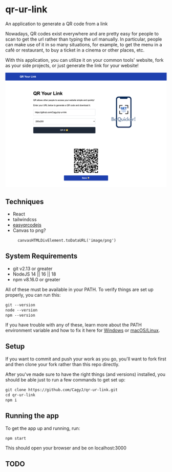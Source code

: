 # qr-ur-link
An application to generate a QR code from a link

Nowadays, QR codes exist everywhere and are pretty easy for people to scan to get the url rather than typing the url manually. In particular, people can make use of it in so many situations, for example, to get the menu in a café or restaurant, to buy a ticket in a cinema or other places, etc.

With this application, you can utilize it on your common tools' website, fork as your side projects, or just generate the link for your website!

![preview](screenshot.png)

## Techniques
- React
- tailwindcss
- [easyqrcodejs](https://www.npmjs.com/package/easyqrcodejs)
- Canvas to png?
  ```
    canvasHTMLDivElement.toDataURL('image/png')
  ```

## System Requirements
- git v2.13 or greater
- NodeJS 14 || 16 || 18
- npm v8.16.0 or greater


All of these must be available in your PATH. To verify things are set up properly, you can run this:

```
git --version
node --version
npm --version
```

If you have trouble with any of these, learn more about the PATH environment variable and how to fix it here for [Windows](https://www.howtogeek.com/118594/how-to-edit-your-system-path-for-easy-command-line-access/) or [macOS/Linux](https://stackoverflow.com/questions/24306398/how-to-add-mongo-commands-to-path-on-mac-osx/24322978#24322978).

## Setup
If you want to commit and push your work as you go, you'll want to fork first and then clone your fork rather than this repo directly.

After you've made sure to have the right things (and versions) installed, you should be able just to run a few commands to get set up:

```
git clone https://github.com/CagyJ/qr-ur-link.git
cd qr-ur-link
npm i
```

## Running the app
To get the app up and running, run:
```
npm start
```
This should open your browser and be on localhost:3000


## TODO
